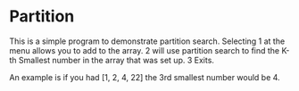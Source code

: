 # Partition

This is a simple program to demonstrate partition search. Selecting 1 at the menu allows you to add to the array. 2 will use partition search to find the K-th Smallest number in the array that was set up. 3 Exits.

An example is if you had [1, 2, 4, 22] the 3rd smallest number would be 4.
